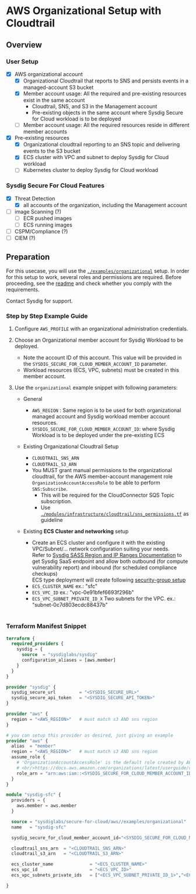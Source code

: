 # AWS Organizational Setup with Cloudtrail

## Overview

### User Setup

- [X] AWS organizational account
  - [X] Organizational Cloudtrail that reports to SNS and persists events in a managed-account S3 bucket
  - [X] Member account usage: All the required and pre-existing resources exist in the same account
    - Cloudtrail, SNS, and S3 in the Management account
    - Pre-existing objects in the same account where Sysdig Secure for Cloud workload is to be deployed
  - [ ] Member account usage: All the required resources reside in different member accounts
- [X] Pre-existing resources
  - [X] Organizational cloudtrail reporting to an SNS topic and delivering events to the S3 bucket
  - [X] ECS cluster with VPC and subnet to deploy Sysdig for Cloud workload
  - [ ] Kubernetes cluster to deploy Sysdig for Cloud workload

### Sysdig Secure For Cloud Features

- [X] Threat Detection
  - [X] all accounts of the organization, including the Management account
- [ ] image Scanning (?)
  - [ ] ECR pushed images
  - [ ] ECS running images
- [ ] CSPM/Compliance (?)
- [ ] CIEM (?)

## Preparation

For this usecase, you will use the [`./examples/organizational`](../examples/organizational/README.md) setup. In order for this setup to work, several roles and permissions are required. Before proceeding, see the [readme](../examples/organizational/README.md)  and check whether you comply with the requirements.

Contact Sysdig for support.

### Step by Step Example Guide

<!--
manual testing pre-requirements

0.1 Cloudtrail must exist. To be deployed on a separated terraform state

```
# AWS_PROFILE must point to organizatinal management account
provider "aws" {
	region = "eu-west-3"
}

module "utils_cloudtrail" {
  source = "../../../modules/infrastructure/cloudtrail"
  name   = "cloudtrail-test"

  is_organizational=true
  organizational_config = {
    sysdig_secure_for_cloud_member_account_id = "42******61"
    organizational_role_per_account  = "OrganizationAccountAccessRole"
  }
}
```

0.2. ECS/VPC/Subnet must exist. To be deployed on a separated terraform state

```
# AWS_PROFILE must point to org member account where workload is to be deployed
provider "aws" {
region = "eu-west-3"
}

module "utils_ecs-vpc" {
  source = "../../modules/infrastructure/ecs-vpc"
}
```
-->

1. Configure `AWS_PROFILE` with an organizational administration credentials.

2. Choose an Organizational member account for Sysdig Workload to be deployed.
   - Note the account ID of this account. This value will be provided in the `SYSDIG_SECURE_FOR_CLOUD_MEMBER_ACCOUNT_ID` parameter.
   - Workload resources (ECS, VPC, subnets) must be created in this member account.

3. Use the  `organizational` example snippet with following parameters:

   - General
     - `AWS_REGION` : Same region is to be used for both organizational managed account and Sysdig workload member account resources.
     - `SYSDIG_SECURE_FOR_CLOUD_MEMBER_ACCOUNT_ID`:  where Sysdig Workload is to be deployed under the pre-existing ECS

   - Existing Organizational Cloudtrail Setup
     - `CLOUDTRAIL_SNS_ARN`
     - `CLOUDTRAIL_S3_ARN`
     - You MUST grant manual permissions to the organizational cloudtrail, for the AWS member-account management role `OrganizationAccountAccessRole` to be able to perform `SNS:Subscribe`.
       - This will be required for the CloudConnector SQS Topic subscription.
       - Use [`./modules/infrastructure/cloudtrail/sns_permissions.tf`](https://github.com/sysdiglabs/terraform-aws-secure-for-cloud/blob/master/modules/infrastructure/cloudtrail/sns_permissions.tf#L22) as guideline

   - Existing **ECS Cluster and networking** setup
     - Create an ECS cluster and configure it with the existing VPC/Subnet/... network configuration suiting your needs.
     <br/>Refer to [Sysdig SASS Region and IP Ranges Documentation](https://docs.sysdig.com/en/docs/administration/saas-regions-and-ip-ranges/) to get Sysdig SaaS endpoint and allow both outbound (for compute vulnerability report) and inbound (for scheduled compliance checkups)
     <br/>ECS type deployment will create following [security-group setup](https://github.com/sysdiglabs/terraform-aws-secure-for-cloud/blob/master/modules/services/cloud-connector-ecs/sec-group.tf)
     - `ECS_CLUSTER_NAME` ex.: "sfc"
     - `ECS_VPC_ID` ex.: "vpc-0e91bfef6693f296b"
     - `ECS_VPC_SUBNET_PRIVATE_ID_X` Two subnets for the VPC. ex.: "subnet-0c7d803ecdc88437b"<br/><br/>

### Terraform Manifest Snippet

```terraform
terraform {
  required_providers {
    sysdig = {
      source  = "sysdiglabs/sysdig"
      configuration_aliases = [aws.member]
    }
  }
}

provider "sysdig" {
  sysdig_secure_url         = "<SYSDIG_SECURE_URL>"
  sysdig_secure_api_token   = "<SYSDIG_SECURE_API_TOKEN>"
}

provider "aws" {
  region = "<AWS_REGION>"   # must match s3 AND sns region
}

# you can setup this provider as desired, just giving an example
provider "aws" {
  alias  = "member"
  region = "<AWS_REGION>"   # must match s3 AND sns region
  assume_role {
    # 'OrganizationAccountAccessRole' is the default role created by AWS for management-account users to be able to admin member accounts.
    # <br/>https://docs.aws.amazon.com/organizations/latest/userguide/orgs_manage_accounts_access.html
    role_arn = "arn:aws:iam::<SYSDIG_SECURE_FOR_CLOUD_MEMBER_ACCOUNT_ID>:role/OrganizationAccountAccessRole"
  }
}

module "sysdig-sfc" {
  providers = {
    aws.member = aws.member
  }

  source = "sysdiglabs/secure-for-cloud/aws//examples/organizational"
  name   = "sysdig-sfc"

  sysdig_secure_for_cloud_member_account_id="<SYSDIG_SECURE_FOR_CLOUD_MEMBER_ACCOUNT_ID>"

  cloudtrail_sns_arn  = "<CLOUDTRAIL_SNS_ARN>"
  cloudtrail_s3_arn   = "<CLOUDTRAIL_S3_ARN>"

  ecs_cluster_name              = "<ECS_CLUSTER_NAME>"
  ecs_vpc_id                    = "<ECS_VPC_ID>"
  ecs_vpc_subnets_private_ids   = ["<ECS_VPC_SUBNET_PRIVATE_ID_1>","<ECS_VPC_SUBNET_PRIVATE_ID_2>"]

}
```
